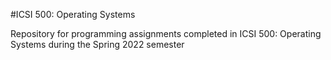 #ICSI 500: Operating Systems

Repository for programming assignments completed in ICSI 500: Operating Systems during the Spring 2022 semester
